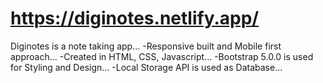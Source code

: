 # https://diginotes.netlify.app/

 Diginotes is a note taking app...
 -Responsive built and Mobile first approach... 
 -Created in HTML, CSS, Javascript... 
 -Bootstrap 5.0.0 is used for Styling and Design...
 -Local Storage API is used as Database...
